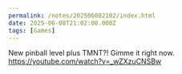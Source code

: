 ```yaml
---
permalink: /notes/202506082102/index.html
date: 2025-06-08T21:02:00.000Z
tags: [Games]
---
```


New pinball level plus TMNT?! Gimme it right now. https://youtube.com/watch?v=_wZXzuCNSBw
